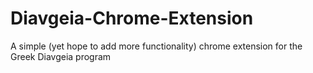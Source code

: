 # Diavgeia-Chrome-Extension
A simple (yet hope to add more functionality) chrome extension for the Greek Diavgeia program
